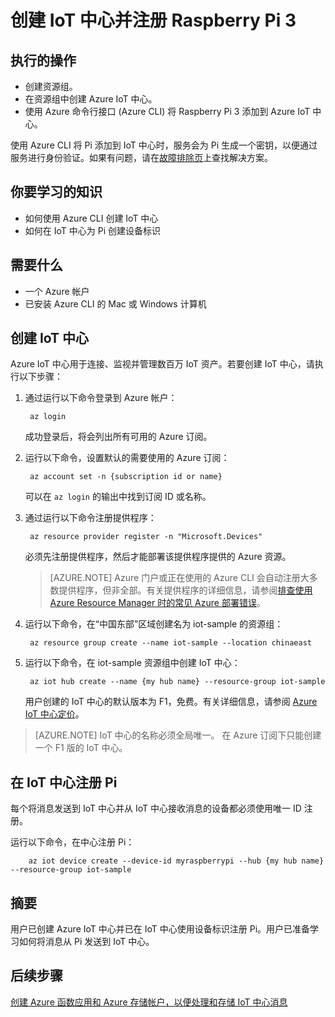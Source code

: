 <properties
	title="创建中心并注册 Raspberry Pi 3"
	description="使用 Azure CLI 创建资源组、创建 Azure IoT 中心，以及在 IoT 中心注册 Pi。"
	services="iot-hub"
	documentationcenter=""
	author="shizn"
	manager="timlt"
	tags=""
	keywords=""/>  


<tags
	ms.service="iot-hub"
	ms.date="10/21/2016"
	wacn.date="12/19/2016"/>  


# 创建 IoT 中心并注册 Raspberry Pi 3
## 执行的操作
* 创建资源组。
* 在资源组中创建 Azure IoT 中心。
* 使用 Azure 命令行接口 (Azure CLI) 将 Raspberry Pi 3 添加到 Azure IoT 中心。

使用 Azure CLI 将 Pi 添加到 IoT 中心时，服务会为 Pi 生成一个密钥，以便通过服务进行身份验证。如果有问题，请在[故障排除页](/documentation/articles/iot-hub-raspberry-pi-kit-node-troubleshooting/)上查找解决方案。

## 你要学习的知识
* 如何使用 Azure CLI 创建 IoT 中心
* 如何在 IoT 中心为 Pi 创建设备标识

## 需要什么
* 一个 Azure 帐户
* 已安装 Azure CLI 的 Mac 或 Windows 计算机

## 创建 IoT 中心
Azure IoT 中心用于连接、监视并管理数百万 IoT 资产。若要创建 IoT 中心，请执行以下步骤：

1. 通过运行以下命令登录到 Azure 帐户：
   
        az login
   
    成功登录后，将会列出所有可用的 Azure 订阅。
    
2. 运行以下命令，设置默认的需要使用的 Azure 订阅：
   
        az account set -n {subscription id or name}
   
    可以在 `az login` 的输出中找到订阅 ID 或名称。
    
3. 通过运行以下命令注册提供程序：
   
        az resource provider register -n "Microsoft.Devices"
   
    必须先注册提供程序，然后才能部署该提供程序提供的 Azure 资源。
   
     > [AZURE.NOTE] Azure 门户或正在使用的 Azure CLI 会自动注册大多数提供程序，但非全部。有关提供程序的详细信息，请参阅[排查使用 Azure Resource Manager 时的常见 Azure 部署错误](/documentation/articles/resource-manager-common-deployment-errors/)。
   > 
   > 
   
4. 运行以下命令，在“中国东部”区域创建名为 iot-sample 的资源组：
   
        az resource group create --name iot-sample --location chinaeast
        
5. 运行以下命令，在 iot-sample 资源组中创建 IoT 中心：
   
        az iot hub create --name {my hub name} --resource-group iot-sample
   
    用户创建的 IoT 中心的默认版本为 F1，免费。有关详细信息，请参阅 [Azure IoT 中心定价](/pricing/details/iot-hub/)。

> [AZURE.NOTE] IoT 中心的名称必须全局唯一。
> 在 Azure 订阅下只能创建一个 F1 版的 IoT 中心。
> 
> 

## 在 IoT 中心注册 Pi
每个将消息发送到 IoT 中心并从 IoT 中心接收消息的设备都必须使用唯一 ID 注册。

运行以下命令，在中心注册 Pi：

        az iot device create --device-id myraspberrypi --hub {my hub name} --resource-group iot-sample

## 摘要
用户已创建 Azure IoT 中心并已在 IoT 中心使用设备标识注册 Pi。用户已准备学习如何将消息从 Pi 发送到 IoT 中心。

## 后续步骤
[创建 Azure 函数应用和 Azure 存储帐户，以便处理和存储 IoT 中心消息](/documentation/articles/iot-hub-raspberry-pi-kit-node-lesson3-deploy-resource-manager-template/)

<!---HONumber=Mooncake_1212_2016-->